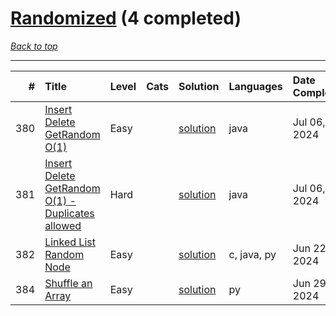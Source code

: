 # [Randomized](<https://leetcode.com/tag/Randomized/>) (4 completed)

*[Back to top](<../../README.md>)*

------

|   # | Title                                                                                                                              | Level   | Cats   | Solution                                                                    | Languages   | Date Complete   |
|----:|:-----------------------------------------------------------------------------------------------------------------------------------|:--------|:-------|:----------------------------------------------------------------------------|:------------|:----------------|
| 380 | [Insert Delete GetRandom O(1)](<https://leetcode.com/problems/insert-delete-getrandom-o1>)                                         | Easy    |        | [solution](<../_380. Insert Delete GetRandom O(1).md>)                      | java        | Jul 06, 2024    |
| 381 | [Insert Delete GetRandom O(1) - Duplicates allowed](<https://leetcode.com/problems/insert-delete-getrandom-o1-duplicates-allowed>) | Hard    |        | [solution](<../_381. Insert Delete GetRandom O(1) - Duplicates allowed.md>) | java        | Jul 06, 2024    |
| 382 | [Linked List Random Node](<https://leetcode.com/problems/linked-list-random-node>)                                                 | Easy    |        | [solution](<../_382. Linked List Random Node.md>)                           | c, java, py | Jun 22, 2024    |
| 384 | [Shuffle an Array](<https://leetcode.com/problems/shuffle-an-array>)                                                               | Easy    |        | [solution](<../_384. Shuffle an Array.md>)                                  | py          | Jun 29, 2024    |